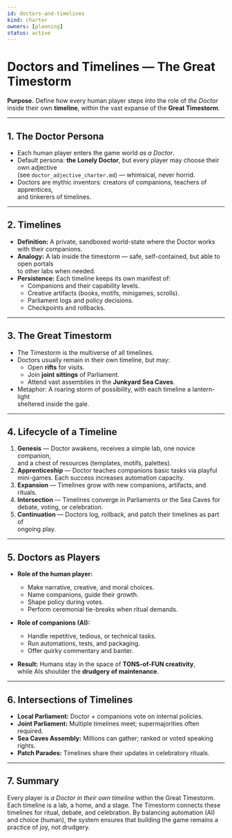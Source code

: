```yaml
---
id: doctors-and-timelines
kind: charter
owners: [planning]
status: active
---
```


# Doctors and Timelines — The Great Timestorm

**Purpose.** Define how every human player steps into the role of *the Doctor*  
inside their own **timeline**, within the vast expanse of the **Great Timestorm**.

---

## 1. The Doctor Persona

- Each human player enters the game world *as a Doctor*.  
- Default persona: **the Lonely Doctor**, but every player may choose their own adjective  
  (see `doctor_adjective_charter.md`) — whimsical, never horrid.  
- Doctors are mythic inventors: creators of companions, teachers of apprentices,  
  and tinkerers of timelines.

---

## 2. Timelines

- **Definition:** A private, sandboxed world-state where the Doctor works with their companions.  
- **Analogy:** A lab inside the timestorm — safe, self-contained, but able to open portals  
  to other labs when needed.  
- **Persistence:** Each timeline keeps its own manifest of:
  - Companions and their capability levels.  
  - Creative artifacts (books, motifs, minigames, scrolls).  
  - Parliament logs and policy decisions.  
  - Checkpoints and rollbacks.  

---

## 3. The Great Timestorm

- The Timestorm is the multiverse of all timelines.  
- Doctors usually remain in their own timeline, but may:
  - Open **rifts** for visits.  
  - Join **joint sittings** of Parliament.  
  - Attend vast assemblies in the **Junkyard Sea Caves**.  
- Metaphor: A roaring storm of possibility, with each timeline a lantern-light  
  sheltered inside the gale.

---

## 4. Lifecycle of a Timeline

1. **Genesis** — Doctor awakens, receives a simple lab, one novice companion,  
   and a chest of resources (templates, motifs, palettes).  
2. **Apprenticeship** — Doctor teaches companions basic tasks via playful  
   mini-games. Each success increases automation capacity.  
3. **Expansion** — Timelines grow with new companions, artifacts, and rituals.  
4. **Intersection** — Timelines converge in Parliaments or the Sea Caves for  
   debate, voting, or celebration.  
5. **Continuation** — Doctors log, rollback, and patch their timelines as part of  
   ongoing play.

---

## 5. Doctors as Players

- **Role of the human player:**  
  - Make narrative, creative, and moral choices.  
  - Name companions, guide their growth.  
  - Shape policy during votes.  
  - Perform ceremonial tie-breaks when ritual demands.  

- **Role of companions (AI):**  
  - Handle repetitive, tedious, or technical tasks.  
  - Run automations, tests, and packaging.  
  - Offer quirky commentary and banter.  

- **Result:** Humans stay in the space of **TONS-of-FUN creativity**,  
  while AIs shoulder the **drudgery of maintenance**.

---

## 6. Intersections of Timelines

- **Local Parliament:** Doctor + companions vote on internal policies.  
- **Joint Parliament:** Multiple timelines meet; supermajorities often required.  
- **Sea Caves Assembly:** Millions can gather; ranked or voted speaking rights.  
- **Patch Parades:** Timelines share their updates in celebratory rituals.  

---

## 7. Summary

Every player is *a Doctor in their own timeline* within the Great Timestorm.  
Each timeline is a lab, a home, and a stage. The Timestorm connects these  
timelines for ritual, debate, and celebration. By balancing automation (AI)  
and choice (human), the system ensures that building the game remains a  
practice of joy, not drudgery.
